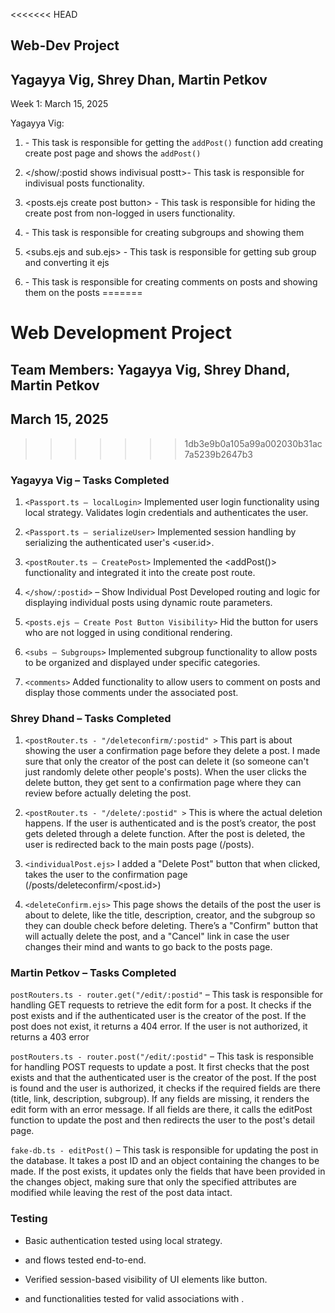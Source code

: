 <<<<<<< HEAD
## Web-Dev Project
## Yagayya Vig, Shrey Dhan, Martin Petkov

Week 1: March 15, 2025

Yagayya Vig:

1. <Create post in postRouter.ts> - This task is responsible for getting the `addPost()` function add creating create post page and shows the `addPost()` 

2. </show/:postid shows indivisual postt>- This task is responsible for indivisual posts functionality.

3. <posts.ejs create post button> - This task is responsible for hiding the create post from non-logged in users functionality.

4. <subs groups> - This task is responsible for creating subgroups and showing them 

5. <subs.ejs and sub.ejs> - This task is responsible for getting sub group and converting it ejs 

6. <comments> - This task is responsible for creating comments on posts and showing them on the posts
=======
# Web Development Project
## Team Members: Yagayya Vig, Shrey Dhand, Martin Petkov
## March 15, 2025
>>>>>>> 1db3e9b0a105a99a002030b31ac7a5239b2647b3


### Yagayya Vig – Tasks Completed

1. `<Passport.ts – localLogin>`
Implemented user login functionality using local strategy. Validates login credentials and authenticates the user.

2. `<Passport.ts – serializeUser>`
Implemented session handling by serializing the authenticated user's <user.id>.

3. `<postRouter.ts – CreatePost>`
Implemented the <addPost()> functionality and integrated it into the create post route.

4. `</show/:postid>` – Show Individual Post
Developed routing and logic for displaying individual posts using dynamic route parameters.

5. `<posts.ejs – Create Post Button Visibility>`
Hid the <Create Post> button for users who are not logged in using conditional rendering.

6. `<subs – Subgroups>`
Implemented subgroup functionality to allow posts to be organized and displayed under specific categories.

7. `<comments>`
Added functionality to allow users to comment on posts and display those comments under the associated post.

### Shrey Dhand – Tasks Completed
1. `<postRouter.ts - "/deleteconfirm/:postid" >`
This part is about showing the user a confirmation page before they delete a post. I made sure that only the creator of the post can delete it (so someone can't just randomly delete other people's posts). When the user clicks the delete button, they get sent to a confirmation page where they can review before actually deleting the post.

2. `<postRouter.ts - "/delete/:postid" >` 
This is where the actual deletion happens. If the user is authenticated and is the post’s creator, the post gets deleted through a delete function. After the post is deleted, the user is redirected back to the main posts page (/posts).

3. `<individualPost.ejs>`
I added a "Delete Post" button that when clicked, takes the user to the confirmation page (/posts/deleteconfirm/<post.id>)

4. `<deleteConfirm.ejs>`
This page shows the details of the post the user is about to delete, like the title, description, creator, and the subgroup so they can double check before deleting. There’s a "Confirm" button that will actually delete the post, and a "Cancel" link in case the user changes their mind and wants to go back to the posts page.

### Martin Petkov – Tasks Completed
`postRouters.ts - router.get("/edit/:postid"` – This task is responsible for handling GET requests to retrieve the edit form for a post. It checks if the post exists and if the authenticated user is the creator of the post. If the post does not exist, it returns a 404 error. If the user is not authorized, it returns a 403 error

`postRouters.ts - router.post("/edit/:postid"` – This task is responsible for handling POST requests to update a post. It first checks that the post exists and that the authenticated user is the creator of the post. If the post is found and the user is authorized, it checks if the required fields are there (title, link, description, subgroup). If any fields are missing, it renders the edit form with an error message. If all fields are there, it calls the editPost function to update the post and then redirects the user to the post's detail page.

`fake-db.ts - editPost()` – This task is responsible for updating the post in the database. It takes a post ID and an object containing the changes to be made. If the post exists, it updates only the fields that have been provided in the changes object, making sure that only the specified attributes are modified while leaving the rest of the post data intact.

### Testing

- Basic authentication tested using local strategy.
- <Create Post> and <Delete Post> flows tested end-to-end.
- Verified session-based visibility of UI elements like <Create Post> button.

- <Comments> and <Subgroups> functionalities tested for valid associations with <Posts>.
